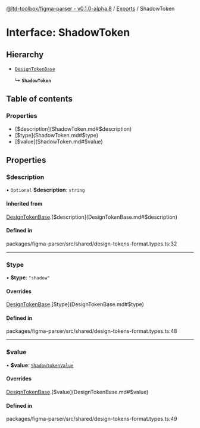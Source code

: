 [@ltd-toolbox/figma-parser - v0.1.0-alpha.8](../README.md) / [Exports](../modules.md) / ShadowToken

# Interface: ShadowToken

## Hierarchy

- [`DesignTokenBase`](DesignTokenBase.md)

  ↳ **`ShadowToken`**

## Table of contents

### Properties

- [$description](ShadowToken.md#$description)
- [$type](ShadowToken.md#$type)
- [$value](ShadowToken.md#$value)

## Properties

### $description

• `Optional` **$description**: `string`

#### Inherited from

[DesignTokenBase](DesignTokenBase.md).[$description](DesignTokenBase.md#$description)

#### Defined in

packages/figma-parser/src/shared/design-tokens-format.types.ts:32

___

### $type

• **$type**: ``"shadow"``

#### Overrides

[DesignTokenBase](DesignTokenBase.md).[$type](DesignTokenBase.md#$type)

#### Defined in

packages/figma-parser/src/shared/design-tokens-format.types.ts:48

___

### $value

• **$value**: [`ShadowTokenValue`](../modules.md#shadowtokenvalue)

#### Overrides

[DesignTokenBase](DesignTokenBase.md).[$value](DesignTokenBase.md#$value)

#### Defined in

packages/figma-parser/src/shared/design-tokens-format.types.ts:49
